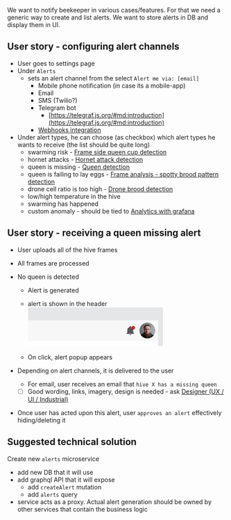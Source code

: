 We want to notify beekeeper in various cases/features. For that we need a generic way to create and list alerts. We want to store alerts in DB and display them in UI.

## User story - configuring alert channels

- User goes to settings page
- Under `Alerts`
    - sets an alert channel from the select `Alert me via: [email]`
        - Mobile phone notification (in case its a mobile-app)
        - Email
        - SMS (Twilio?)
        - Telegram bot
            - [https://telegraf.js.org/#md:introduction](https://telegraf.js.org/#md:introduction)
        - [Webhooks integration](https://www.notion.so/Webhooks-integration-b3125a386b374d498e0317d15947ec8c?pvs=21)
- Under alert types, he can choose (as checkbox) which alert types he wants to receive (the list should be quite long)
    - swarming risk - [Frame side queen cup detection](https://www.notion.so/Frame-side-queen-cup-detection-fcbfae08a5b24ff385e0348214e66414?pvs=21)
    - hornet attacks - [Hornet attack detection](https://www.notion.so/Hornet-attack-detection-8dde7e03f80547fa9156ac1c16cf52af?pvs=21)
    - queen is missing - [Queen detection](https://www.notion.so/Queen-detection-6efc6b5e9eac4d79a622abb89abdfde9?pvs=21)
    - queen is failing to lay eggs - [Frame analysis - spotty brood pattern detection](https://www.notion.so/Frame-analysis-spotty-brood-pattern-detection-e08ec02e0de84b5b95970b67d5213363?pvs=21)
    - drone cell ratio is too high - [Drone brood detection](https://www.notion.so/Drone-brood-detection-4f454aec03b44eddb80d29827fde7e6d?pvs=21)
    - low/high temperature in the hive
    - swarming has happened
    - custom anomaly - should be tied to [Analytics with grafana](https://www.notion.so/Analytics-with-grafana-044239bdf92544a0a1ed95258d812e04?pvs=21)

## User story - receiving a queen missing alert

- User uploads all of the hive frames
- All frames are processed
- No queen is detected
    - Alert is generated
        
    - alert is shown in the header
        ![](../../../img/Screenshot%202024-06-20%20at%2014.40.44.png)
        
    - On click, alert popup appears
        
- Depending on alert channels, it is delivered to the user
    - For email, user receives an email that `hive X has a missing queen`
    - [ ] Good wording, links, imagery, design is needed - ask [Designer (UX / UI / Industrial)](https://www.notion.so/Designer-UX-UI-Industrial-454c89d18d7e4eeb822c54d9966bc169?pvs=21)
- Once user has acted upon this alert, user `approves an alert` effectively hiding/deleting it

## Suggested technical solution

Create new `alerts` microservice

- add new DB that it will use
- add graphql API that it will expose
    - add `createAlert` mutation
    - add `alerts` query
- service acts as a proxy. Actual alert generation should be owned by other services that contain the business logic